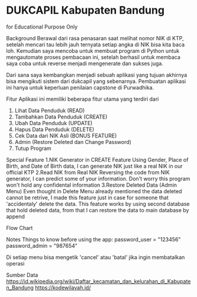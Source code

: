 <h1>DUKCAPIL Kabupaten Bandung</h1>

for Educational Purpose Only

Background
Berawal dari rasa penasaran saat melihat nomor NIK di KTP, setelah mencari tau lebih jauh ternyata setiap angka di NIK bisa kita baca loh.
Kemudian saya mencoba untuk membuat program di Python untuk mengautomate proses pembacaan ini, setelah berhasil untuk membaca saya coba untuk reverse menjadi mengenerate dan sukses juga.

Dari sana saya kembangkan menjadi sebuah aplikasi yang tujuan akhirnya bisa mengikuti sistem dari dukcapil yang sebenarnya.
Pembuatan aplikasi ini hanya untuk keperluan penilaian capstone di Purwadhika.


Fitur
Aplikasi ini memiliki beberapa fitur utama yang terdiri dari

  1. Lihat Data Penduduk (READ)
  2. Tambahkan Data Penduduk (CREATE)
  3. Ubah Data Penduduk (UPDATE)
  4. Hapus Data Penduduk (DELETE)
  5. Cek Data dari NIK Asli (BONUS FEATURE)
  6. Admin (Restore Deleted dan Change Password)
  7. Tutup Program

Special Feature
  1.NIK Generator in CREATE Feature
    Using Gender, Place of Birth, and Date of Birth data, I can generate NIK just like a real NIK in our official KTP
  2.Read NIK from Real NIK
    Reversing the code from NIK generator, I can predict some of your information. Don't worry this program won't hold any confidental information
  3.Restore Deleted Data (Admin Menu)
    Even thought in Delete Menu already mentioned the data deleted cannot be retrive, I made this feature just in case for someone that 'accidentaly' delete the data.
    This feature works by using second database that hold deleted data, from that I can restore the data to main database by append

Flow Chart




Notes
Things to know before using the app:
password_user = "123456"
password_admin = "987654"

Di setiap menu bisa mengetik 'cancel' atau 'batal' jika ingin membatalkan operasi



Sumber Data
https://id.wikipedia.org/wiki/Daftar_kecamatan_dan_kelurahan_di_Kabupaten_Bandung
https://kodewilayah.id/
